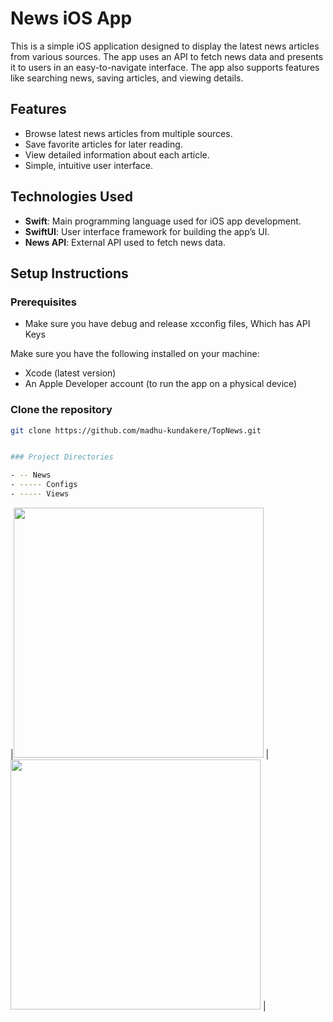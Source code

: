 # News iOS App

This is a simple iOS application designed to display the latest news articles from various sources. The app uses an API to fetch news data and presents it to users in an easy-to-navigate interface. The app also supports features like searching news, saving articles, and viewing details.

## Features

- Browse latest news articles from multiple sources.
- Save favorite articles for later reading.
- View detailed information about each article.
- Simple, intuitive user interface.

## Technologies Used

- **Swift**: Main programming language used for iOS app development.
- **SwiftUI**: User interface framework for building the app’s UI.
- **News API**: External API used to fetch news data.

## Setup Instructions

### Prerequisites

- Make sure you have debug and release xcconfig files, Which has API Keys


Make sure you have the following installed on your machine:

- Xcode (latest version)
- An Apple Developer account (to run the app on a physical device)

### Clone the repository

```bash
git clone https://github.com/madhu-kundakere/TopNews.git


### Project Directories 

- -- News
- ----- Configs
- ----- Views

```
|<img width=400 src=https://github.com/user-attachments/assets/c1de6e96-7a5e-47dc-9e71-3f0e99c39df1> | <img width=400 src=https://github.com/user-attachments/assets/29567623-3989-4c5b-8c46-77604aa01fc8> |
